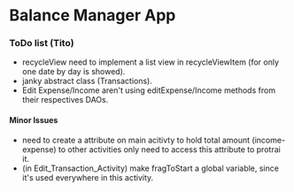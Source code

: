 # Balance Manager App

### ToDo list (Tito)

+ recycleView need to implement a list view in recycleViewItem (for only one date by day is showed).
+ janky abstract class (Transactions).
+ Edit Expense/Income aren't using editExpense/Income methods from their respectives DAOs.


#### Minor Issues
+ need to create a attribute on main acitivty to hold total amount (income-expense) to other activities only need to access this attribute to protrai it.
+ (in Edit_Transaction_Activity) make fragToStart a global variable, since it's used everywhere in this activity.
